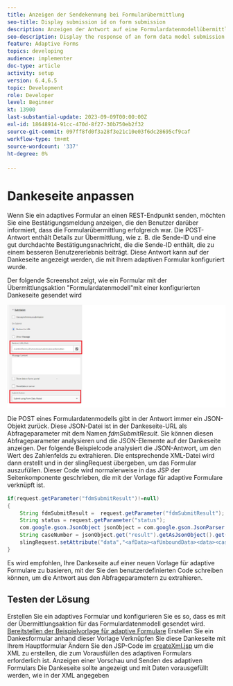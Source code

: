 ```yaml
---
title: Anzeigen der Sendekennung bei Formularübermittlung
seo-title: Display submission id on form submission
description: Anzeigen der Antwort auf eine Formulardatenmodellübermittlung auf der Dankeseite
seo-description: Display the response of an form data model submission in thank you page
feature: Adaptive Forms
topics: developing
audience: implementer
doc-type: article
activity: setup
version: 6.4,6.5
topic: Development
role: Developer
level: Beginner
kt: 13900
last-substantial-update: 2023-09-09T00:00:00Z
exl-id: 18648914-91cc-470d-8f27-30b750eb2f32
source-git-commit: 097ff8fd0f3a28f3e21c10e03f6dc28695cf9caf
workflow-type: tm+mt
source-wordcount: '337'
ht-degree: 0%

---
```


# Dankeseite anpassen

Wenn Sie ein adaptives Formular an einen REST-Endpunkt senden, möchten Sie eine Bestätigungsmeldung anzeigen, die den Benutzer darüber informiert, dass die Formularübermittlung erfolgreich war. Die POST-Antwort enthält Details zur Übermittlung, wie z. B. die Sende-ID und eine gut durchdachte Bestätigungsnachricht, die die Sende-ID enthält, die zu einem besseren Benutzererlebnis beiträgt. Diese Antwort kann auf der Dankeseite angezeigt werden, die mit Ihrem adaptiven Formular konfiguriert wurde.

Der folgende Screenshot zeigt, wie ein Formular mit der Übermittlungsaktion &quot;Formulardatenmodell&quot;mit einer konfigurierten Dankeseite gesendet wird

![thank-you-page](./assets/thank-you-page-fdm-submit.png)

Die POST eines Formulardatenmodells gibt in der Antwort immer ein JSON-Objekt zurück. Diese JSON-Datei ist in der Dankeseite-URL als Abfrageparameter mit dem Namen _fdmSubmitResult_. Sie können diesen Abfrageparameter analysieren und die JSON-Elemente auf der Dankeseite anzeigen.
Der folgende Beispielcode analysiert die JSON-Antwort, um den Wert des Zahlenfelds zu extrahieren. Die entsprechende XML-Datei wird dann erstellt und in der slingRequest übergeben, um das Formular auszufüllen. Dieser Code wird normalerweise in das JSP der Seitenkomponente geschrieben, die mit der Vorlage für adaptive Formulare verknüpft ist.

```java
if(request.getParameter("fdmSubmitResult")!=null)
{
    String fdmSubmitResult =  request.getParameter("fdmSubmitResult");
    String status = request.getParameter("status");
    com.google.gson.JsonObject jsonObject = com.google.gson.JsonParser.parseString(fdmSubmitResult).getAsJsonObject();
    String caseNumber = jsonObject.get("result").getAsJsonObject().get("number").getAsString();
    slingRequest.setAttribute("data","<afData><afUnboundData><data><caseNumber>"+caseNumber+"</caseNumber><status>"+status+"</status></data></afUnboundData></afData>");
}
```

Es wird empfohlen, Ihre Dankeseite auf einer neuen Vorlage für adaptive Formulare zu basieren, mit der Sie den benutzerdefinierten Code schreiben können, um die Antwort aus den Abfrageparametern zu extrahieren.

## Testen der Lösung

Erstellen Sie ein adaptives Formular und konfigurieren Sie es so, dass es mit der Übermittlungsaktion für das Formulardatenmodell gesendet wird.
[Bereitstellen der Beispielvorlage für adaptive Formulare](assets/thank-you-page-template.zip)
Erstellen Sie ein Dankesformular anhand dieser Vorlage Verknüpfen Sie diese Dankeseite mit Ihrem Hauptformular Ändern Sie den JSP-Code im [createXml.jsp](http://localhost:4502/apps/thank-you-page-template/component/page/thankyoupage/createxml.jsp) um die XML zu erstellen, die zum Vorausfüllen des adaptiven Formulars erforderlich ist.
Anzeigen einer Vorschau und Senden des adaptiven Formulars
Die Dankeseite sollte angezeigt und mit Daten vorausgefüllt werden, wie in der XML angegeben
